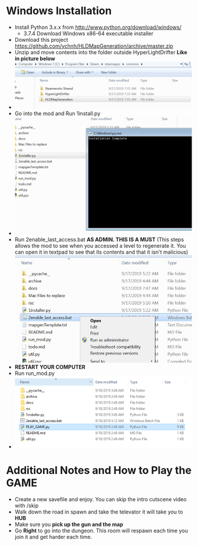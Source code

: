 # Windows Installation
* Install Python 3.x.x from http://www.python.org/download/windows/
  * 3.7.4 Download Windows x86-64 executable installer
* Download this project https://github.com/ychnh/HLDMapGeneration/archive/master.zip
* Unzip and move contents into the folder outside HyperLightDrifter **Like in picture below**
* ![](step1.PNG)
* Go into the mod and Run 1install.py
* ![](step2.PNG)
* Run 2enable_last_access.bat **AS ADMIN. THIS IS A MUST** (This steps allows the mod to see when you accessed a level to regenerate it. You can open it in textpad to see that its contents and that it isn't malicious)
![](step23.png)
* **RESTART YOUR COMPUTER**
* Run run_mod.py
* ![](step3.PNG)

# Additional Notes and How to Play the GAME
* Create a new savefile and enjoy. You can skip the intro cutscene video with /skip
* Walk down the road in spawn and take the televator it will take you to **HUB**
* Make sure you **pick up the gun and the map**
* Go **Right** to go into the dungeon. This room will respawn each time you join it and get harder each time.

